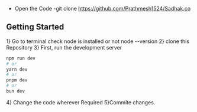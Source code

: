
- Open the Code 
-git clone https://github.com/Prathmesh1524/Sadhak.co

## Getting Started


1} Go to terminal check node is installed or not node --version
2} clone this Repository
3} First, run the development server 

```bash
npm run dev
# or
yarn dev
# or
pnpm dev
# or
bun dev
```
4} Change the code wherever Required 
5}Commite changes.



